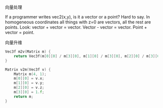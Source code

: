 向量处理

If a programmer writes vec2(x,y), is it a vector or a point? Hard to say. In homogeneous coordinates all things with z=0 are vectors, all the rest are points. Look: vector + vector = vector. Vector - vector = vector. Point + vector = point.



向量升维

```c++
Vec3f m2v(Matrix m) {
    return Vec3f(m[0][0] / m[3][0], m[1][0] / m[3][0], m[2][0] / m[3][0]);
}

Matrix v2m(Vec3f v) {
    Matrix m(4, 1);
    m[0][0] = v.x;
    m[1][0] = v.y;
    m[2][0] = v.z;
    m[3][0] = 1.f;
    return m;
}
```

